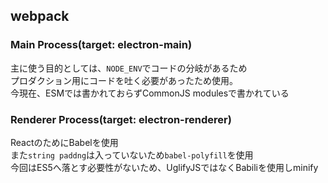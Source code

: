 ## webpack

### Main Process(target: electron-main)
主に使う目的としては、`NODE_ENV`でコードの分岐があるため  
プロダクション用にコードを吐く必要があったため使用。  
今現在、ESMでは書かれておらずCommonJS modulesで書かれている

### Renderer Process(target: electron-renderer)
ReactのためにBabelを使用  
また`string paddng`は入っていないため`babel-polyfill`を使用  
今回はES5へ落とす必要性がないため、UglifyJSではなくBabiliを使用しminify
